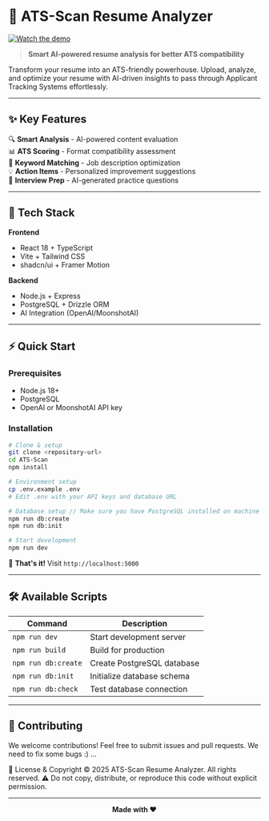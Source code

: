# 🎯 ATS-Scan Resume Analyzer

[![Watch the demo](https://img.youtube.com/vi/jMdxsvkSbd4/maxresdefault.jpg)](https://youtu.be/jMdxsvkSbd4)

> **Smart AI-powered resume analysis for better ATS compatibility**

Transform your resume into an ATS-friendly powerhouse. Upload, analyze, and optimize your resume with AI-driven insights to pass through Applicant Tracking Systems effortlessly.

---

## ✨ Key Features

🔍 **Smart Analysis** - AI-powered content evaluation  
📊 **ATS Scoring** - Format compatibility assessment  
🎯 **Keyword Matching** - Job description optimization  
💡 **Action Items** - Personalized improvement suggestions  
🎤 **Interview Prep** - AI-generated practice questions  

---

## 🚀 Tech Stack

**Frontend**
- React 18 + TypeScript
- Vite + Tailwind CSS
- shadcn/ui + Framer Motion

**Backend**
- Node.js + Express
- PostgreSQL + Drizzle ORM
- AI Integration (OpenAI/MoonshotAI)

---

## ⚡ Quick Start

### Prerequisites
- Node.js 18+
- PostgreSQL
- OpenAI or MoonshotAI API key

### Installation

```bash
# Clone & setup
git clone <repository-url>
cd ATS-Scan
npm install

# Environment setup
cp .env.example .env
# Edit .env with your API keys and database URL

# Database setup // Make sure you have PostgreSQL installed on machine locally !!
npm run db:create
npm run db:init

# Start development
npm run dev
```

🎉 **That's it!** Visit `http://localhost:5000`

---

## 🛠️ Available Scripts

| Command | Description |
|---------|-------------|
| `npm run dev` | Start development server |
| `npm run build` | Build for production |
| `npm run db:create` | Create PostgreSQL database |
| `npm run db:init` | Initialize database schema |
| `npm run db:check` | Test database connection |

---

## 🤝 Contributing

We welcome contributions! Feel free to submit issues and pull requests. We need to fix some bugs :) ...

📄 License & Copyright
© 2025 ATS-Scan Resume Analyzer. All rights reserved.
⚠️ Do not copy, distribute, or reproduce this code without explicit permission.

---

<div align="center">
  <strong>Made with ❤️</strong>
</div>